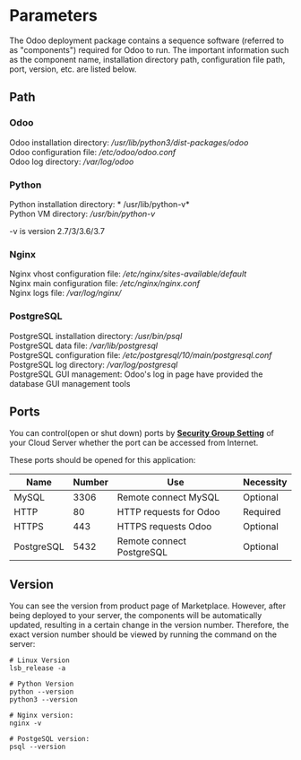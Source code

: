 # Parameters

The Odoo deployment package contains a sequence software (referred to as "components") required for Odoo to run. The important information such as the component name, installation directory path, configuration file path, port, version, etc. are listed below.

## Path

### Odoo

Odoo installation directory: */usr/lib/python3/dist-packages/odoo*  
Odoo configuration file: */etc/odoo/odoo.conf*  
Odoo log directory: */var/log/odoo*    

### Python

Python installation directory: * /usr/lib/python-v*    
Python VM directory: */usr/bin/python-v*

-v is version 2.7/3/3.6/3.7

### Nginx

Nginx vhost configuration file: */etc/nginx/sites-available/default*  
Nginx main configuration file: */etc/nginx/nginx.conf*  
Nginx logs file: */var/log/nginx/*

### PostgreSQL

PostgreSQL installation directory: */usr/bin/psql*  
PostgreSQL data file: */var/lib/postgresql*   
PostgreSQL configuration file: */etc/postgresql/10/main/postgresql.conf*      
PostgreSQL log directory: */var/log/postgresql*  
PostgreSQL GUI management: Odoo's log in page have provided the database GUI management tools


## Ports

You can control(open or shut down) ports by **[Security Group Setting](https://support.websoft9.com/docs/faq/zh/tech-instance.html)** of your Cloud Server whether the port can be accessed from Internet.

These ports should be opened for this application:

| Name | Number | Use |  Necessity |
| --- | --- | --- | --- |
| MySQL | 3306 | Remote connect MySQL | Optional |
| HTTP | 80 | HTTP requests for Odoo | Required |
| HTTPS | 443 | HTTPS requests Odoo | Optional |
| PostgreSQL | 5432 | Remote connect PostgreSQL | Optional |

## Version

You can see the version from product page of Marketplace. However, after being deployed to your server, the components will be automatically updated, resulting in a certain change in the version number. Therefore, the exact version number should be viewed by running the command on the server:

```shell
# Linux Version
lsb_release -a

# Python Version
python --version  
python3 --version

# Nginx version:
nginx -v

# PostgeSQL version:
psql --version
```